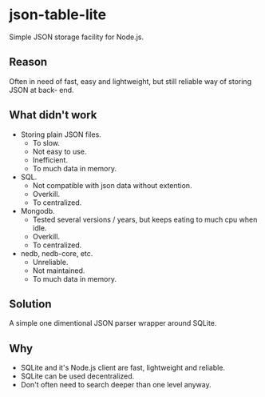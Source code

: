 # json-table-lite
Simple JSON storage facility for Node.js.

## Reason
Often in need of fast, easy and lightweight, but still reliable way of storing JSON at back- end.

## What didn't work
* Storing plain JSON files.
   * To slow.
   * Not easy to use.
   * Inefficient.
   * To much data in memory.
* SQL.
   * Not compatible with json data without extention.
   * Overkill.
   * To centralized.
* Mongodb.
   * Tested several versions / years, but keeps eating to much cpu when idle.
   * Overkill.
   * To centralized.
* nedb, nedb-core, etc.
   * Unreliable.
   * Not maintained.
   * To much data in memory.

## Solution
A simple one dimentional JSON parser wrapper around SQLite.

## Why
* SQLite and it's Node.js client are fast, lightweight and reliable.
* SQLite can be used decentralized.
* Don't often need to search deeper than one level anyway.

